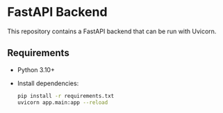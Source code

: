 # FastAPI Backend

This repository contains a FastAPI backend that can be run with Uvicorn.

## Requirements

- Python 3.10+
- Install dependencies:  

    ```bash
    pip install -r requirements.txt
    uvicorn app.main:app --reload
    ```
